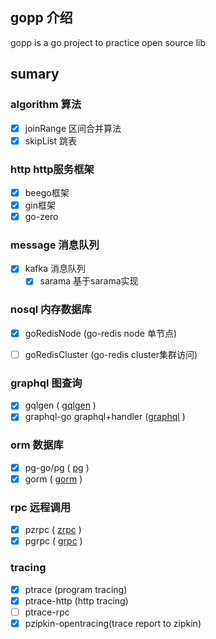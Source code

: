 ## gopp 介绍
gopp is a go project to practice open source lib

## sumary

### algorithm 算法

- [x] joinRange 区间合并算法
- [x] skipList  跳表

### http  http服务框架

- [x] beego框架
- [x] gin框架
- [x] go-zero

### message 消息队列

- [x] kafka 消息队列
  - [x] sarama 基于sarama实现

### nosql 内存数据库
- [x] goRedisNode (go-redis node 单节点)
- [ ] goRedisCluster (go-redis cluster集群访问)


### graphql 图查询

- [x] gqlgen ( [gqlgen](https://github.com/99designs/gqlgen) )
- [x] graphql-go  graphql+handler  ([graphql](https://github.com/graphql-go/graphql) )

### orm 数据库

- [x] pg-go/pg ( [pg](github.com/pg-go/pg/v10) )
- [x] gorm ( [gorm](https://github.com/go-gorm/gorm) )

### rpc 远程调用

- [x] pzrpc  ( [zrpc](github.com/tal-tech/go-zero/zrpc) )
- [x] pgrpc  ( [grpc](google.golang.org/grpc) )

### tracing

- [x] ptrace (program tracing)
- [x] ptrace-http (http tracing)
- [ ] ptrace-rpc
- [x] pzipkin-opentracing(trace report to zipkin)
